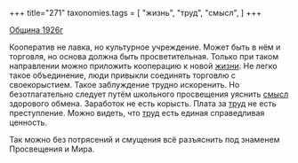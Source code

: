 +++
title="271"
taxonomies.tags = [
 "жизнь",
 "труд",
 "смысл",
]
+++

[Община 1926г](/agni/1926)

Кооператив не лавка, но культурное учреждение. Может быть в нём и торговля, но основа должна быть просветительная. Только при таком направлении можно приложить кооперацию к новой [жизни](/tags/жизнь). Не легко такое объединение, люди привыкли соединять торговлю с своекорыстием. Такое заблуждение трудно искоренить. Но безотлагательно следует путём школьного просвещения уяснить [смысл](/tags/смысл) здорового обмена. Заработок не есть корысть. Плата за [труд](/tags/труд) не есть преступление. Можно видеть, что [труд](/tags/труд) есть единая справедливая ценность.   

Так можно без потрясений и смущения всё разъяснить под знаменем Просвещения и Мира.   

